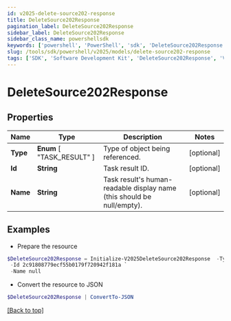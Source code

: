```yaml
---
id: v2025-delete-source202-response
title: DeleteSource202Response
pagination_label: DeleteSource202Response
sidebar_label: DeleteSource202Response
sidebar_class_name: powershellsdk
keywords: ['powershell', 'PowerShell', 'sdk', 'DeleteSource202Response', 'V2025DeleteSource202Response'] 
slug: /tools/sdk/powershell/v2025/models/delete-source202-response
tags: ['SDK', 'Software Development Kit', 'DeleteSource202Response', 'V2025DeleteSource202Response']
---
```



# DeleteSource202Response

## Properties

Name | Type | Description | Notes
------------ | ------------- | ------------- | -------------
**Type** |  **Enum** [  "TASK_RESULT" ] | Type of object being referenced. | [optional] 
**Id** | **String** | Task result ID. | [optional] 
**Name** | **String** | Task result's human-readable display name (this should be null/empty). | [optional] 

## Examples

- Prepare the resource
```powershell
$DeleteSource202Response = Initialize-V2025DeleteSource202Response  -Type TASK_RESULT `
 -Id 2c91808779ecf55b0179f720942f181a `
 -Name null
```

- Convert the resource to JSON
```powershell
$DeleteSource202Response | ConvertTo-JSON
```


[[Back to top]](#) 

